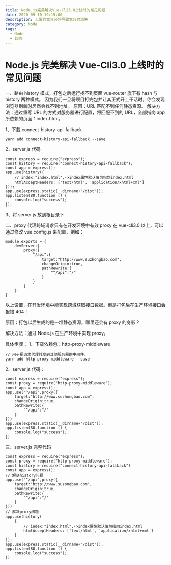 ```yaml
---
title: Node.js完美解决Vue-Cli3.0上线时的常见问题
date: 2020-09-10 19:15:00
description: 无限的宽容必将导致宽容的消失
category: Node
tags:
  - Node
  - 其他
---
```


# Node.js 完美解决 Vue-Cli3.0 上线时的常见问题

一、路由 history 模式，打包之后运行找不到页面
vue-router 旗下有 hash 与 history 两种模式。
因为我们一旦将项目打完包并让其正式开工干活时，你会发现浏览器刷新时居然会找不到地址。
原因：URL 匹配不到任何静态资源。
解决方法：通过重写 URL 的方式对服务器进行配置，将匹配不到的 URL，全部指向 app 所依赖的页面：index.html。

1、下载 connect-history-api-fallback

```
yarn add connect-history-api-fallback --save

```

2、server.js 代码

```
const express = require("express");
const history = require("connect-history-api-fallback");
const app = express();
app.use(history({
    // index:"index.html",->index属性默认值为指向index.html
    htmlAcceptHeaders: ['text/html', 'application/xhtml+xml']
}));
app.use(express.static(__dirname+"/dist"));
app.listen(80,function () {
    console.log("success");
});
```

3、将 server.js 放到根目录下

二、proxy 代理跨域请求只有在开发环境中有效
proxy 在 vue-cli3.0 以上，可以通过修改 vue.config.js 来配置，例如：

```
module.exports = {
    devServer:{
        proxy:{
            "/api":{
                target:"http://www.suzhongbao.com",
                changeOrigin:true,
                pathRewrite:{
                    "^/api":"/"
                }
            }
        }
    }
}
```

以上设置，在开发环境中能实现跨域获取接口数据。但是打包后在生产环境接口会报错 404！

原因：打包以后生成的是一堆静态资源，哪里还会有 proxy 的身影？

解决方法：通过 Node.js 在生产环境中实现 proxy。

具体步骤：
1、下载依赖包：http-proxy-middleware

```
// 用于把请求代理转发到其他服务器的中间件。
yarn add http-proxy-middleware --save
```

2、server.js 代码：

```
const express = require("express");
const proxy = require("http-proxy-middleware");
const app = express();
app.use("^/api",proxy({
    target:"http://www.suzhongbao.com",
    changeOrigin:true,
    pathRewrite:{
        "^/api":"/"
    }
}))
app.use(express.static(__dirname+"/dist"));
app.listen(80,function () {
    console.log("success");
})
```

三、server.js 完整代码

```
const express = require("express");
const proxy = require("http-proxy-middleware");
const history = require("connect-history-api-fallback")
const app = express();
// 解决history问题
app.use("^/api",proxy({
    target:"http://www.suzongbao.com",
    changeOrigin:true,
    pathRewrite:{
        "^/api":"/"
    }
}))
// 解决proxy问题
app.use(history(
    {
        // index:"index.html",->index属性默认值为指向index.html
        htmlAcceptHeaders: ['text/html', 'application/xhtml+xml']
    }
));
app.use(express.static(__dirname+"/dist"));
app.listen(80,function () {
    console.log("success");
})
```
